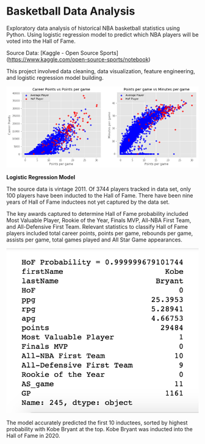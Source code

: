 # Basketball Data Analysis
Exploratory data analysis of historical NBA basketball statistics using Python.
Using logistic regression model to predict which NBA players will be voted into the Hall of Fame.

Source Data: [Kaggle - Open Source Sports] (https://www.kaggle.com/open-source-sports/notebook) 

This project involved data cleaning, data visualization, feature engineering, and logistic regression model building.

![image](images/scatter_plot.png)

**Logistic Regression Model**

The source data is vintage 2011. Of 3744 players tracked in data set, only 100 players have been inducted to the Hall of Fame. There have been nine years of Hall of Fame inductees not yet captured by the data set. 

The key awards captured to determine Hall of Fame probability included Most Valuable Player, Rookie of the Year, Finals MVP, All-NBA First Team, and All-Defensive First Team.
Relevant statistics to classify Hall of Fame players included total career points, points per game, rebounds per game, assists per game, total games played and All Star Game appearances.


![kobe](images/prediction_output.png)

The model accurately predicted the first 10 inductees, sorted by highest probability with Kobe Bryant at the top. Kobe Bryant was inducted into the Hall of Fame in 2020. 
